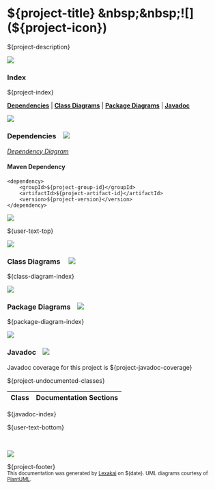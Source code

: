 # ${project-title} &nbsp;&nbsp;![](${project-icon})

${project-description}

![](${lexakai-images-location}/horizontal-line.png)

### Index

${project-index}

[**Dependencies**](#dependencies) | [**Class Diagrams**](#class-diagrams) | [**Package Diagrams**](#package-diagrams) | [**Javadoc**](#javadoc)

![](${lexakai-images-location}/horizontal-line.png)

### Dependencies <a name="dependencies"></a> &nbsp;&nbsp; ![](${lexakai-images-location}/dependencies-40.png)

[*Dependency Diagram*](${project-diagrams-location}/dependencies.svg)

#### Maven Dependency

    <dependency>
        <groupId>${project-group-id}</groupId>
        <artifactId>${project-artifact-id}</artifactId>
        <version>${project-version}</version>
    </dependency>

![](${lexakai-images-location}/short-horizontal-line.png)

[//]: # (start-user-text)

${user-text-top}

[//]: # (end-user-text)

![](${lexakai-images-location}/short-horizontal-line.png)

### Class Diagrams <a name="class-diagrams"></a> &nbsp; &nbsp; ![](${lexakai-images-location}/diagram-48.png)

${class-diagram-index}

![](${lexakai-images-location}/short-horizontal-line.png)

### Package Diagrams <a name="package-diagrams"></a> &nbsp;&nbsp; ![](${lexakai-images-location}/box-40.png)

${package-diagram-index}

![](${lexakai-images-location}/short-horizontal-line.png)

### Javadoc <a name="javadoc"></a> &nbsp;&nbsp; ![](${lexakai-images-location}/books-40.png)

Javadoc coverage for this project is ${project-javadoc-coverage}

${project-undocumented-classes}

| Class | Documentation Sections |
|---|---|
${javadoc-index}

[//]: # (start-user-text)

${user-text-bottom}

[//]: # (end-user-text)

<br/>

![](${lexakai-images-location}/horizontal-line.png)

${project-footer}  
<sub>This documentation was generated by [Lexakai](https://github.com/Telenav/lexakai) on ${date}. UML diagrams courtesy
of [PlantUML](http://plantuml.com).</sub>

